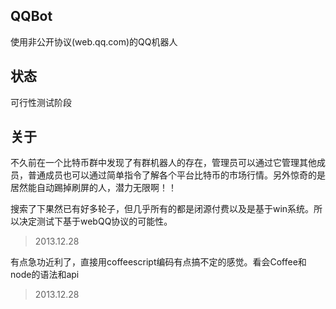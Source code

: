 QQBot
-----
使用非公开协议(web.qq.com)的QQ机器人


状态
-----
可行性测试阶段

关于
----
不久前在一个比特币群中发现了有群机器人的存在，管理员可以通过它管理其他成员，普通成员也可以通过简单指令了解各个平台比特币的市场行情。另外惊奇的是居然能自动踢掉刷屏的人，潜力无限啊！！  

搜索了下果然已有好多轮子，但几乎所有的都是闭源付费以及是基于win系统。所以决定测试下基于webQQ协议的可能性。
> 2013.12.28

有点急功近利了，直接用coffeescript编码有点搞不定的感觉。看会Coffee和node的语法和api
> 2013.12.28